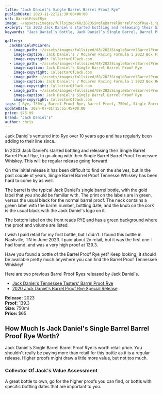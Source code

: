 ```yaml
---
title: "Jack Daniel's Single Barrel Barrel Proof Rye"
publishDate: 2023-11-22T21:30:00+00:00
url: BarrelProofRye
image: ~/assets/images/fullsized/68/2023SingleBarrelBarrelProofRye-1.jpg
excerpt: "In 2023 Jack Daniel's started bottling and releasing their Single Barrel Barrel Proof Rye, to go along with their Single Barrel Barrel Proof Tennessee Whiskey."
keywords: "Jack Daniel’s Bottle, Jack Daniel’s Single Barrel, Barrel Proof, Rye, Barrel Proof Rye"

gallery:
  JackDanielsMcLaren:
  - image_path: ~/assets/images/fullsized/68/2023SingleBarrelBarrelProofRye-1.jpg
    image-caption: Jack Daniel's / McLaren Racing Formula 1 2023 Box Front
    image-copyright: CollectorOfJack.com
  - image_path: ~/assets/images/fullsized/68/2023SingleBarrelBarrelProofRye-2.jpg
    image-caption: Jack Daniel's Single Barrel Barrel Proof Rye
    image-copyright: CollectorOfJack.com
  - image_path: ~/assets/images/fullsized/68/2023SingleBarrelBarrelProofRye-3.jpg
    image-caption: Jack Daniel's / McLaren Racing Formula 1 2023 Box Rear
    image-copyright: CollectorOfJack.com
  - image_path: ~/assets/images/fullsized/68/2023SingleBarrelBarrelProofRye-4.jpg
    image-caption: Jack Daniel's Single Barrel Barrel Proof Rye
    image-copyright: CollectorOfJack.com
tags: [ Rye, 750ml, Barrel Proof Rye, Barrel Proof, 750ml, Single Barrel ]
updateDate: 2024-07-01T15:55:45+00:00
price: $75.99
brand: "Jack Daniel's"
author: chris
---
```

Jack Daniel's ventured into Rye over 10 years ago and has regularly been adding to their line since. 

In 2023 Jack Daniel's started bottling and releasing their Single Barrel Barrel Proof Rye, to go along with their Single Barrel Barrel Proof Tennessee Whiskey. This will be regular release going forward. 

On the initial release it has been difficult to find on the shelves, but in the past couple of years, Single Barrel Barrel Proof Tennesse Whiskey has been hard to come by as well.

The barrel is the typical Jack Daniel's single barrel bottle, with the gold label that you should be familiar with. The print on the labels are in green, versus the usual black for the normal barrel proof. The neck contains a green label with the barrel number, bottling date, and the knob on the cork is the usual black with the Jack Daniel's logo on it.

The bottom label on the front reads RYE and has a green background where the proof and volume are listed.

I wish I paid retail for my first bottle, but I didn't. I found this bottle in Nashville, TN in June 2023. I paid about 2x retail, but it was the first one I had found, and was a very high proof at 139.3.

Have you found a bottle of the Barrel Proof Rye yet? Keep looking, it should be available pretty much anywhere you can find the Barrel Proof Tennessee Whiskey!

Here are two previous Barrel Proof Ryes released by Jack Daniel's.

- [Jack Daniel's Tennessee Tasters' Barrel Proof Rye](/TennesseeTastersBarrelProofRye)
- [2020 Jack Daniel's Barrel Proof Rye Special Release](/2020SpecialRelease)

**Release:** 2023  
**Proof:** 139.3  
**Size:** 750ml  
**Price:** $65  


## How Much Is Jack Daniel's Single Barrel Barrel Proof Rye Worth?
Jack Daniel's Single Barrel Barrel Proof Rye is worth retail price. You shouldn't really be paying more than retail for this bottle as it is a regular release. Higher proofs might draw a little more value, but not too much.

### Collector Of Jack's Value Assessment
A great bottle to own, go for the higher proofs you can find, or bottls with specific bottling dates that are important to you.

